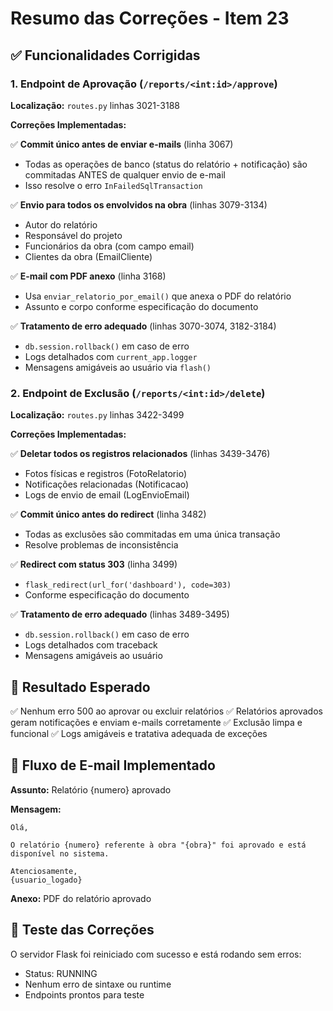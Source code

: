 # Resumo das Correções - Item 23

## ✅ Funcionalidades Corrigidas

### 1. Endpoint de Aprovação (`/reports/<int:id>/approve`)

**Localização:** `routes.py` linhas 3021-3188

**Correções Implementadas:**

✅ **Commit único antes de enviar e-mails** (linha 3067)
- Todas as operações de banco (status do relatório + notificação) são commitadas ANTES de qualquer envio de e-mail
- Isso resolve o erro `InFailedSqlTransaction`

✅ **Envio para todos os envolvidos na obra** (linhas 3079-3134)
- Autor do relatório
- Responsável do projeto
- Funcionários da obra (com campo email)
- Clientes da obra (EmailCliente)

✅ **E-mail com PDF anexo** (linha 3168)
- Usa `enviar_relatorio_por_email()` que anexa o PDF do relatório
- Assunto e corpo conforme especificação do documento

✅ **Tratamento de erro adequado** (linhas 3070-3074, 3182-3184)
- `db.session.rollback()` em caso de erro
- Logs detalhados com `current_app.logger`
- Mensagens amigáveis ao usuário via `flash()`

### 2. Endpoint de Exclusão (`/reports/<int:id>/delete`)

**Localização:** `routes.py` linhas 3422-3499

**Correções Implementadas:**

✅ **Deletar todos os registros relacionados** (linhas 3439-3476)
- Fotos físicas e registros (FotoRelatorio)
- Notificações relacionadas (Notificacao)
- Logs de envio de email (LogEnvioEmail)

✅ **Commit único antes do redirect** (linha 3482)
- Todas as exclusões são commitadas em uma única transação
- Resolve problemas de inconsistência

✅ **Redirect com status 303** (linha 3499)
- `flask_redirect(url_for('dashboard'), code=303)`
- Conforme especificação do documento

✅ **Tratamento de erro adequado** (linhas 3489-3495)
- `db.session.rollback()` em caso de erro
- Logs detalhados com traceback
- Mensagens amigáveis ao usuário

## 🎯 Resultado Esperado

✅ Nenhum erro 500 ao aprovar ou excluir relatórios
✅ Relatórios aprovados geram notificações e enviam e-mails corretamente
✅ Exclusão limpa e funcional
✅ Logs amigáveis e tratativa adequada de exceções

## 📝 Fluxo de E-mail Implementado

**Assunto:** Relatório {numero} aprovado

**Mensagem:**
```
Olá,

O relatório {numero} referente à obra "{obra}" foi aprovado e está disponível no sistema.

Atenciosamente,
{usuario_logado}
```

**Anexo:** PDF do relatório aprovado

## 🔧 Teste das Correções

O servidor Flask foi reiniciado com sucesso e está rodando sem erros:
- Status: RUNNING
- Nenhum erro de sintaxe ou runtime
- Endpoints prontos para teste
